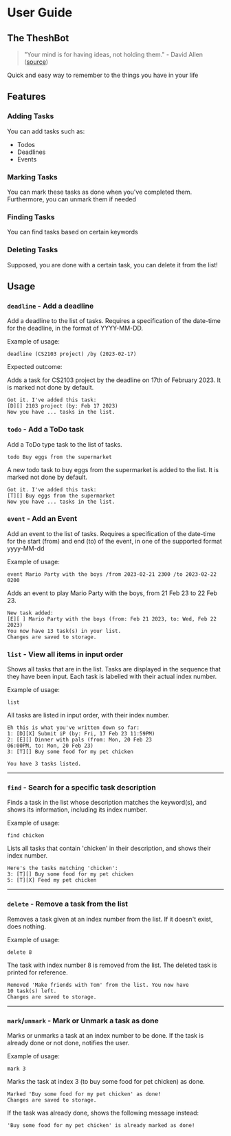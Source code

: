 # User Guide

## The TheshBot

> "Your mind is for having ideas, not holding them." - David Allen ([source](https://nus-cs2103-ay2223s2.github.io/website/schedule/week4/project.html))

Quick and easy way to remember to the things you have in your life 

## Features 

### Adding Tasks

You can add tasks such as:
- Todos
- Deadlines
- Events

### Marking Tasks

You can mark these tasks as done when you've completed them. 
Furthermore, you can unmark them if needed

### Finding Tasks

You can find tasks based on certain keywords

### Deleting Tasks

Supposed, you are done with a certain task, you can delete it from the list!

## Usage

### `deadline` - Add a deadline

Add a deadline to the list of tasks. Requires a specification of the date-time for the deadline, in the format of YYYY-MM-DD.

Example of usage: 

`deadline (CS2103 project) /by (2023-02-17)`

Expected outcome:

Adds a task for CS2103 project by the deadline on 17th of February 2023. It is marked not done by default.

```
Got it. I've added this task:
[D][] 2103 project (by: Feb 17 2023)
Now you have ... tasks in the list.
```

### `todo` - Add a ToDo task

Add a ToDo type task to the list of tasks.

`todo Buy eggs from the supermarket`

A new todo task to buy eggs from the supermarket is added to the list.
It is marked not done by default.

```
Got it. I've added this task:
[T][] Buy eggs from the supermarket
Now you have ... tasks in the list.
```

### `event` - Add an Event

Add an event to the list of tasks. Requires a specification of the
date-time for the start (from) and end (to) of the event, in one
of the supported format yyyy-MM-dd

Example of usage:

`event Mario Party with the boys /from 2023-02-21 2300 /to 2023-02-22 0200`

Adds an event to play Mario Party with the boys, from 21 Feb 23 to 22 Feb
23.

```
New task added:
[E][ ] Mario Party with the boys (from: Feb 21 2023, to: Wed, Feb 22 2023)
You now have 13 task(s) in your list.
Changes are saved to storage.
```

### `list` - View all items in input order

Shows all tasks that are in the list. Tasks are displayed in the sequence 
that they have been input. Each task is labelled with their actual index 
number.

Example of usage:

`list`

All tasks are listed in input order, with their index number.

```
Eh this is what you've written down so far:
1: [D][X] Submit iP (by: Fri, 17 Feb 23 11:59PM)
2: [E][] Dinner with pals (from: Mon, 20 Feb 23
06:00PM, to: Mon, 20 Feb 23)
3: [T][] Buy some food for my pet chicken

You have 3 tasks listed.
```
---

### `find` - Search for a specific task description

Finds a task in the list whose description matches the keyword(s), and shows
its information, including its index number.

Example of usage:

`find chicken`

Lists all tasks that contain 'chicken' in their description, and shows
their index number.

```
Here's the tasks matching 'chicken':
3: [T][] Buy some food for my pet chicken
5: [T][X] Feed my pet chicken

```

---

### `delete` - Remove a task from the list

Removes a task given at an index number from the list. If it doesn't exist,
does nothing.

Example of usage:

`delete 8`


The task with index number 8 is removed from the list. The deleted task is
printed for reference.

```
Removed 'Make friends with Tom' from the list. You now have
10 task(s) left.
Changes are saved to storage.
```

---

### `mark`/`unmark` - Mark or Unmark a task as done

Marks or unmarks a task at an index number to be done.
If the task is already done or not done, notifies the user.

Example of usage:

`mark 3`

Marks the task at index 3 (to buy some food for pet chicken) as done.

```
Marked 'Buy some food for my pet chicken' as done!
Changes are saved to storage.
```

If the task was already done, shows the following message instead:

```
'Buy some food for my pet chicken' is already marked as done!
```
